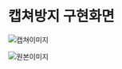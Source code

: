 # 캡쳐방지 구현화면
![캡쳐이미지](https://user-images.githubusercontent.com/50623193/231038589-950581fb-5335-481f-ba07-7592fc3ab43e.PNG)

![원본이미지](https://user-images.githubusercontent.com/50623193/231038167-6dd8c338-1a82-423a-9def-f5cff5a2496f.png)
